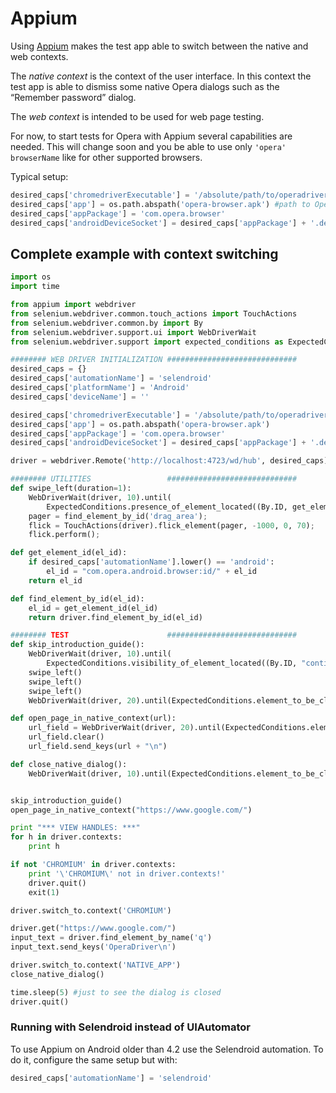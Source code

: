 # Appium

Using [Appium](http://appium.io/) makes the test app able to switch between the native and web contexts.

The *native context* is the context of the user interface. In this context the test app is able to dismiss some native Opera dialogs such as the “Remember password” dialog.

The *web context* is intended to be used for web page testing.

For now, to start tests for Opera with Appium several capabilities are needed. This will change soon and you be able to use only `'opera'` `browserName` like for other supported browsers.

Typical setup:

```python
desired_caps['chromedriverExecutable'] = '/absolute/path/to/operadriver' #download from https://github.com/operasoftware/operachromiumdriver/releases
desired_caps['app'] = os.path.abspath('opera-browser.apk') #path to Opera apk - download from http://www.opera.com/mobile/operabrowser/android
desired_caps['appPackage'] = 'com.opera.browser'
desired_caps['androidDeviceSocket'] = desired_caps['appPackage'] + '.devtools'
```

## Complete example with context switching

```python
import os
import time

from appium import webdriver
from selenium.webdriver.common.touch_actions import TouchActions
from selenium.webdriver.common.by import By
from selenium.webdriver.support.ui import WebDriverWait
from selenium.webdriver.support import expected_conditions as ExpectedConditions

######## WEB DRIVER INITIALIZATION #############################
desired_caps = {}
desired_caps['automationName'] = 'selendroid'
desired_caps['platformName'] = 'Android'
desired_caps['deviceName'] = ''

desired_caps['chromedriverExecutable'] = '/absolute/path/to/operadriver'
desired_caps['app'] = os.path.abspath('opera-browser.apk')
desired_caps['appPackage'] = 'com.opera.browser'
desired_caps['androidDeviceSocket'] = desired_caps['appPackage'] + '.devtools'

driver = webdriver.Remote('http://localhost:4723/wd/hub', desired_caps)

######## UTILITIES                 #############################
def swipe_left(duration=1):
    WebDriverWait(driver, 10).until(
        ExpectedConditions.presence_of_element_located((By.ID, get_element_id("drag_area"))))
    pager = find_element_by_id('drag_area');
    flick = TouchActions(driver).flick_element(pager, -1000, 0, 70);
    flick.perform();

def get_element_id(el_id):
    if desired_caps['automationName'].lower() == 'android':
        el_id = "com.opera.android.browser:id/" + el_id
    return el_id

def find_element_by_id(el_id):
    el_id = get_element_id(el_id)
    return driver.find_element_by_id(el_id)

######## TEST                      #############################
def skip_introduction_guide():
    WebDriverWait(driver, 10).until(
        ExpectedConditions.visibility_of_element_located((By.ID, "continue_button"))).click()
    swipe_left()
    swipe_left()
    swipe_left()
    WebDriverWait(driver, 20).until(ExpectedConditions.element_to_be_clickable((By.ID, "guide_finish_button"))).click()

def open_page_in_native_context(url):
    url_field = WebDriverWait(driver, 20).until(ExpectedConditions.element_to_be_clickable((By.ID, get_element_id("url_field"))))
    url_field.clear()
    url_field.send_keys(url + "\n")

def close_native_dialog():
    WebDriverWait(driver, 10).until(ExpectedConditions.element_to_be_clickable((By.ID, get_element_id("opera_dialog_button_negative")))).click()


skip_introduction_guide()
open_page_in_native_context("https://www.google.com/")

print "*** VIEW HANDLES: ***"
for h in driver.contexts:
    print h

if not 'CHROMIUM' in driver.contexts:
    print '\'CHROMIUM\' not in driver.contexts!'
    driver.quit()
    exit(1)

driver.switch_to.context('CHROMIUM')

driver.get("https://www.google.com/")
input_text = driver.find_element_by_name('q')
input_text.send_keys('OperaDriver\n')

driver.switch_to.context('NATIVE_APP')
close_native_dialog()

time.sleep(5) #just to see the dialog is closed
driver.quit()
```

### Running with Selendroid instead of UIAutomator

To use Appium on Android older than 4.2 use the Selendroid automation. To do it, configure the same setup but with:

```python
desired_caps['automationName'] = 'selendroid'
```
